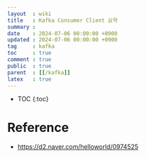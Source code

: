 ```yaml
---
layout  : wiki
title   : Kafka Consumer Client 요약
summary :
date    : 2024-07-06 00:00:00 +0900
updated : 2024-07-06 00:00:00 +0900
tag     : kafka
toc     : true
comment : true
public  : true
parent  : [[/kafka]]
latex   : true
---
```

* TOC
{:toc}

# Reference

- https://d2.naver.com/helloworld/0974525